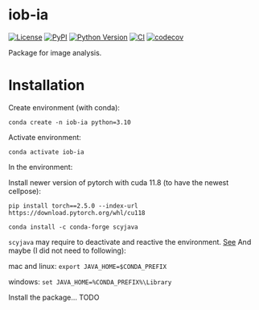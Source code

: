 # iob-ia

[![License](https://img.shields.io/pypi/l/iob-ia.svg?color=green)](https://github.com/loicsauteur/iob-ia/raw/main/LICENSE)
[![PyPI](https://img.shields.io/pypi/v/iob-ia.svg?color=green)](https://pypi.org/project/iob-ia)
[![Python Version](https://img.shields.io/pypi/pyversions/iob-ia.svg?color=green)](https://python.org)
[![CI](https://github.com/loicsauteur/iob-ia/actions/workflows/ci.yml/badge.svg)](https://github.com/loicsauteur/iob-ia/actions/workflows/ci.yml)
[![codecov](https://codecov.io/gh/loicsauteur/iob-ia/branch/main/graph/badge.svg)](https://codecov.io/gh/loicsauteur/iob-ia)

Package for image analysis.


# Installation

Create environment (with conda):

`conda create -n iob-ia python=3.10`

Activate environment:

`conda activate iob-ia`

In the environment:

<!--- 
Don't use conda to install pytorch...
`conda install pytorch==1.12.0 cudatoolkit=11.3 -c pytorch`
--->

Install newer version of pytorch with cuda 11.8 (to have the newest cellpose):

`pip install torch==2.5.0 --index-url https://download.pytorch.org/whl/cu118`

<!--
Below the old version...

`pip install torch==1.12.0+cu113 --extra-index-url https://download.pytorch.org/whl/cu113`
-->

`conda install -c conda-forge scyjava`

`scyjava` may require to deactivate and reactive the environment. [See](https://github.com/bioio-devs/bioio-bioformats)
And maybe (I did not need to following):

mac and linux:
`export JAVA_HOME=$CONDA_PREFIX`

windows:
`set JAVA_HOME=%CONDA_PREFIX%\Library`

Install the package... TODO

<!--
Install Test dependencies
    `pip install -e ".[test]"`
-->

